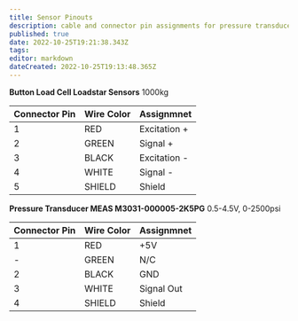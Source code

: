```yaml
---
title: Sensor Pinouts
description: cable and connector pin assignments for pressure transducers, load cells, etc.
published: true
date: 2022-10-25T19:21:38.343Z
tags: 
editor: markdown
dateCreated: 2022-10-25T19:13:48.365Z
---
```




**Button Load Cell Loadstar Sensors**
1000kg

| Connector Pin | Wire Color | Assignmnet   |
|---------------|------------|--------------|
| 1             | RED        | Excitation + |
| 2             | GREEN      | Signal +     |
| 3             | BLACK      | Excitation - |
| 4             | WHITE      | Signal -     |
| 5             | SHIELD     | Shield       |


**Pressure Transducer MEAS M3031-000005-2K5PG**
0.5-4.5V, 0-2500psi

| Connector Pin | Wire Color | Assignmnet   |
|---------------|------------|--------------|
| 1             | RED        | +5V          |
| -             | GREEN      | N/C          |
| 2             | BLACK      | GND          |
| 3             | WHITE      | Signal Out   |
| 4             | SHIELD     | Shield       |